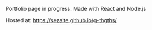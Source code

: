 Portfolio page in progress. Made with React and Node.js

Hosted at: https://sezaite.github.io/g-thgths/
